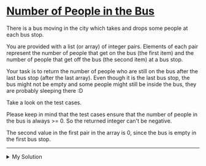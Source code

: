 # [Number of People in the Bus](https://www.codewars.com/kata/5648b12ce68d9daa6b000099)

There is a bus moving in the city which takes and drops some people at each bus stop.

You are provided with a list (or array) of integer pairs. Elements of each pair represent the number of people that get
on the bus (the first item) and the number of people that get off the bus (the second item) at a bus stop.

Your task is to return the number of people who are still on the bus after the last bus stop (after the last array).
Even though it is the last bus stop, the bus might not be empty and some people might still be inside the bus, they are
probably sleeping there :D

Take a look on the test cases.

Please keep in mind that the test cases ensure that the number of people in the bus is always >= 0. So the returned
integer can't be negative.

The second value in the first pair in the array is 0, since the bus is empty in the first bus stop.

---

<details><summary>My Solution</summary>

```js
var number = function (busStops) {
  return busStops
    .map(stop => stop[0] - stop[1])
    .reduce((remain, diff) => {
      return (remain += diff)
    }, 0)
}
```

</details>
